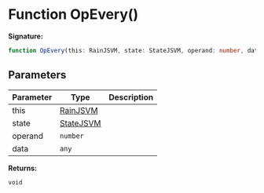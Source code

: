 
# Function OpEvery()


<b>Signature:</b>

```typescript
function OpEvery(this: RainJSVM, state: StateJSVM, operand: number, data?: any): void;
```

## Parameters

|  Parameter | Type | Description |
|  --- | --- | --- |
|  this | [RainJSVM](../classes/rainjsvm.md) |  |
|  state | [StateJSVM](../interfaces/statejsvm.md) |  |
|  operand | `number` |  |
|  data | `any` |  |

<b>Returns:</b>

`void`

